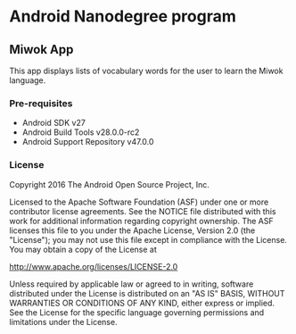 # Android Nanodegree program
## Miwok App
This app displays lists of vocabulary words for the user to learn the Miwok language.

### Pre-requisites
<ul>
  <li>Android SDK v27</li>
  <li>Android Build Tools v28.0.0-rc2</li>
  <li>Android Support Repository v47.0.0</li>
</ul>

### License
Copyright 2016 The Android Open Source Project, Inc.

Licensed to the Apache Software Foundation (ASF) under one or more contributor license agreements. See the NOTICE file distributed with this work for additional information regarding copyright ownership. The ASF licenses this file to you under the Apache License, Version 2.0 (the "License"); you may not use this file except in compliance with the License. You may obtain a copy of the License at

http://www.apache.org/licenses/LICENSE-2.0

Unless required by applicable law or agreed to in writing, software distributed under the License is distributed on an "AS IS" BASIS, WITHOUT WARRANTIES OR CONDITIONS OF ANY KIND, either express or implied. See the License for the specific language governing permissions and limitations under the License.

